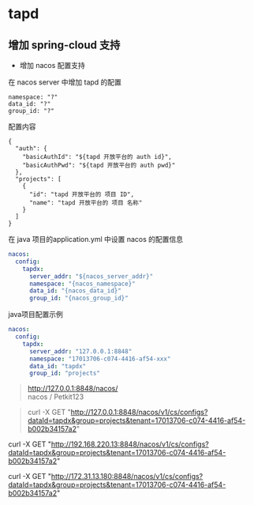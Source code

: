 
# tapd

## 增加 spring-cloud 支持

- 增加 nacos 配置支持

在 nacos server 中增加 tapd 的配置

```
namespace: "?"
data_id: "?"
group_id: "?"
```
配置内容
```
{
  "auth": {
    "basicAuthId": "${tapd 开放平台的 auth id}",
    "basicAuthPwd": "${tapd 开放平台的 auth pwd}"
  },
  "projects": [
    {
      "id": "tapd 开放平台的 项目 ID",
      "name": "tapd 开放平台的 项目 名称"
    }
  ]
}
```

在 java 项目的application.yml 中设置 nacos 的配置信息
```yaml
nacos:
  config:
    tapdx:
      server_addr: "${nacos_server_addr}"
      namespace: "{nacos_namespace}"
      data_id: "{nacos_data_id}"
      group_id: "{nacos_group_id}"
```

java项目配置示例
```yaml
nacos:
  config:
    tapdx:
      server_addr: "127.0.0.1:8848"
      namespace: "17013706-c074-4416-af54-xxx"
      data_id: "tapdx"
      group_id: "projects"
```


> http://127.0.0.1:8848/nacos/  
> nacos / Petkit123

> curl -X GET "http://127.0.0.1:8848/nacos/v1/cs/configs?dataId=tapdx&group=projects&tenant=17013706-c074-4416-af54-b002b34157a2"

curl -X GET "http://192.168.220.13:8848/nacos/v1/cs/configs?dataId=tapdx&group=projects&tenant=17013706-c074-4416-af54-b002b34157a2"


curl -X GET "http://172.31.13.180:8848/nacos/v1/cs/configs?dataId=tapdx&group=projects&tenant=17013706-c074-4416-af54-b002b34157a2"

